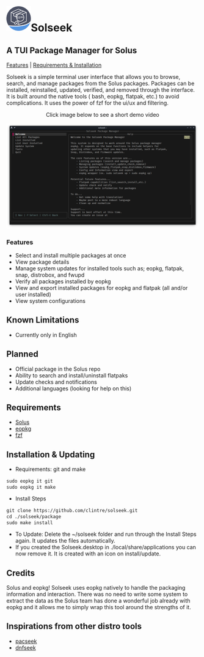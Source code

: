 <img src="/demo/solseek-logo.png" align="left" width="64"/>

# Solseek
## A TUI Package Manager for Solus

[Features](#features) | [Requirements & Installation](#requirements)

Solseek is a simple terminal user interface that allows you to browse, search, and manage packages from the Solus packages. Packages can be installed, reinstalled, updated, verified, and removed through the interface. It is built around the native tools ( bash, eopkg, flatpak, etc.) to avoid complications. It uses the power of fzf for the ui/ux and filtering.

<p align="center">Click image below to see a short demo video</p>

[![See it in Action](https://raw.githubusercontent.com/clintre/solseek/main/demo/demo_thumb.png)](https://www.youtube.com/watch?v=qAFCz32Buvw)


### Features
  - Select and install multiple packages at once
  - View package details
  - Manage system updates for installed tools such as; eopkg, flatpak, snap, distrobox, and fwupd
  - Verify all packages installed by eopkg
  - View and export installed packages for eopkg and flatpak (all and/or user installed)
  - View system configurations

## Known Limitations
  - Currently only in English

## Planned
  - Official package in the Solus repo
  - Ability to search and install/uninstall flatpaks
  - Update checks and notifications
  - Additional languages (looking for help on this)

## Requirements
  - [Solus](https://getsol.us/)
  - [eopkg](https://github.com/getsolus/eopkg)
  - [fzf](https://github.com/junegunn/fzf)

## Installation & Updating
  - Requirements: git and make
```
sudo eopkg it git
sudo eopkg it make
```
  - Install Steps
```
git clone https://github.com/clintre/solseek.git
cd ./solseek/package
sudo make install
```
  - To Update: Delete the ~/solseek folder and run through the Install Steps again. It updates the files automatically.
  - If you created the Solseek.desktop in ./local/share/applications you can now remove it. It is created with an icon on install/update.

## Credits
Solus and eopkg! Solseek uses eopkg natively to handle the packaging information and interaction. 
There was no need to write some system to extract the data as the Solus team has done a wonderful job already with eopkg and it allows me to simply wrap this tool around the strengths of it.
    
## Inspirations from other distro tools
  - [pacseek](https://github.com/moson-mo/pacseek)
  - [dnfseek](https://github.com/OmarHesham2356/dnfseek)
